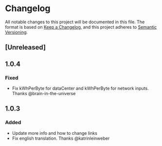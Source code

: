 # Changelog
All notable changes to this project will be documented in this file.
The format is based on [Keep a Changelog](https://keepachangelog.com/en/1.0.0/),
and this project adheres to [Semantic Versioning](https://semver.org/spec/v2.0.0.html).

## [Unreleased]

## 1.0.4
### Fixed
- Fix kWhPerByte for dataCenter and kWhPerByte for network inputs. Thanks @brain-in-the-universe

## 1.0.3
### Added
- Update more info and how to change links
- Fix english translation. Thanks @katrinleinweber
